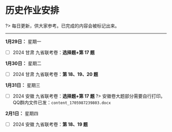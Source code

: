 # 历史作业安排
?> 每日更新，供大家参考。已完成的内容会被标记出来。
- - - -
**1月29日：** 星期一

- [ ] 2024 甘肃 九省联考卷：**选择题+第 17 题**

**1月30日：** 星期二

- [ ] 2024 甘肃 九省联考卷：**第 18、19、20 题**

**1月31日：** 星期三

- [ ] 2024 安徽 九省联考卷：**选择题+第 17 题**
?> 安徽卷大题部分需要自行打印。QQ群内文件已发：`content_1705987239803.docx`

**2月1日：** 星期四

- [ ] 2024 安徽 九省联考卷：**第 18、19 题**

